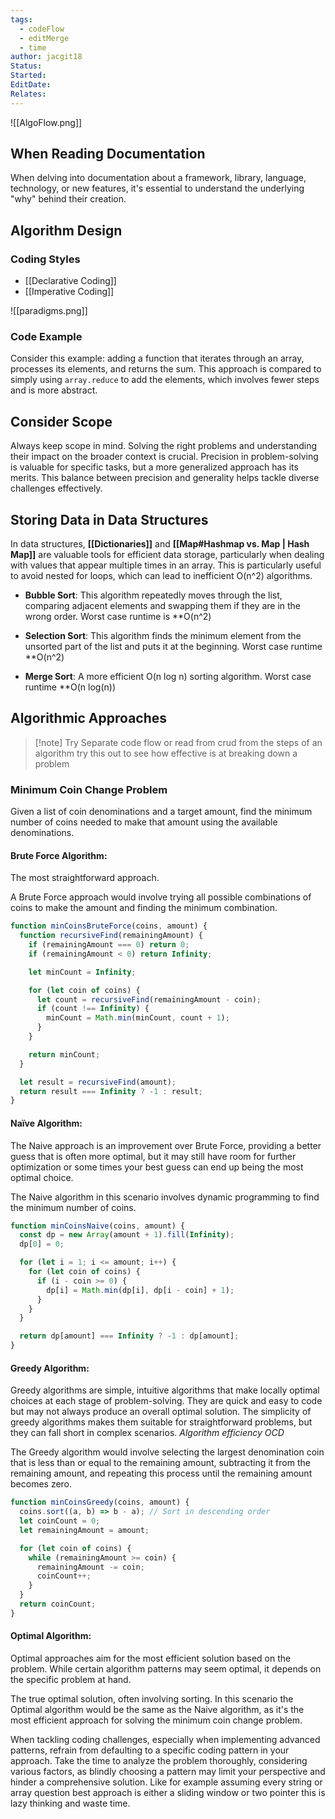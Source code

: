 ```yaml
---
tags:
  - codeFlow
  - editMerge
  - time
author: jacgit18
Status: 
Started: 
EditDate: 
Relates:
---
```

![[AlgoFlow.png]]

## When Reading Documentation

When delving into documentation about a framework, library, language, technology, or new features, it's essential to understand the underlying "why" behind their creation. 

## Algorithm Design

### Coding Styles

-   [[Declarative Coding]]
-   [[Imperative Coding]]

![[paradigms.png]]

### Code Example

Consider this example: adding a function that iterates through an array, processes its elements, and returns the sum. This approach is compared to simply using `array.reduce` to add the elements, which involves fewer steps and is more abstract.

## Consider Scope

Always keep scope in mind. Solving the right problems and understanding their impact on the broader context is crucial. Precision in problem-solving is valuable for specific tasks, but a more generalized approach has its merits. This balance between precision and generality helps tackle diverse challenges effectively.

## Storing Data in Data Structures

In data structures, **[[Dictionaries]]** and **[[Map#Hashmap vs. Map | Hash Map]]** are valuable tools for efficient data storage, particularly when dealing with values that appear multiple times in an array. This is particularly useful to avoid nested for loops, which can lead to inefficient O(n^2) algorithms.

- **Bubble Sort**: This algorithm repeatedly moves through the list, comparing adjacent elements and swapping them if they are in the wrong order. Worst case runtime is **O(n^2) 

- **Selection Sort**: This algorithm finds the minimum element from the unsorted part of the list and puts it at the beginning. Worst case runtime **O(n^2)

- **Merge Sort**: A more efficient O(n log n) sorting algorithm. Worst case runtime **O(n log(n))

## Algorithmic Approaches
>[!note] Try 
>Separate code flow or read from crud from the steps of an algorithm try this out to see how effective is at breaking down a problem

### Minimum Coin Change Problem

Given a list of coin denominations and a target amount, find the minimum number of coins needed to make that amount using the available denominations.

#### **Brute Force Algorithm**:  
The most straightforward approach.

A Brute Force approach would involve trying all possible combinations of coins to make the amount and finding the minimum combination.

```javascript
function minCoinsBruteForce(coins, amount) {
  function recursiveFind(remainingAmount) {
    if (remainingAmount === 0) return 0;
    if (remainingAmount < 0) return Infinity;

    let minCount = Infinity;

    for (let coin of coins) {
      let count = recursiveFind(remainingAmount - coin);
      if (count !== Infinity) {
        minCount = Math.min(minCount, count + 1);
      }
    }

    return minCount;
  }

  let result = recursiveFind(amount);
  return result === Infinity ? -1 : result;
}
```

#### **Naïve Algorithm**: 
The Naive approach is an improvement over Brute Force, providing a better guess that is often more optimal, but it may still have room for further optimization or some times your best guess can end up being the most optimal choice.

The Naive algorithm in this scenario involves dynamic programming to find the minimum number of coins.

```javascript
function minCoinsNaive(coins, amount) {
  const dp = new Array(amount + 1).fill(Infinity);
  dp[0] = 0;

  for (let i = 1; i <= amount; i++) {
    for (let coin of coins) {
      if (i - coin >= 0) {
        dp[i] = Math.min(dp[i], dp[i - coin] + 1);
      }
    }
  }

  return dp[amount] === Infinity ? -1 : dp[amount];
}
```

#### **Greedy Algorithm**: 
Greedy algorithms are simple, intuitive algorithms that make locally optimal choices at each stage of problem-solving. They are quick and easy to code but may not always produce an overall optimal solution. The simplicity of greedy algorithms makes them suitable for straightforward problems, but they can fall short in complex scenarios.  *Algorithm efficiency OCD*

The Greedy algorithm would involve selecting the largest denomination coin that is less than or equal to the remaining amount, subtracting it from the remaining amount, and repeating this process until the remaining amount becomes zero.

```javascript
function minCoinsGreedy(coins, amount) {
  coins.sort((a, b) => b - a); // Sort in descending order
  let coinCount = 0;
  let remainingAmount = amount;

  for (let coin of coins) {
    while (remainingAmount >= coin) {
      remainingAmount -= coin;
      coinCount++;
    }
  }
  return coinCount;
}
```


#### **Optimal Algorithm**: 
Optimal approaches aim for the most efficient solution based on the problem. While certain algorithm patterns may seem optimal, it depends on the specific problem at hand.

The true optimal solution, often involving sorting. In this scenario the Optimal algorithm would be the same as the Naive algorithm, as it's the most efficient approach for solving the minimum coin change problem.

When tackling coding challenges, especially when implementing advanced patterns, refrain from defaulting to a specific coding pattern in your approach. Take the time to analyze the problem thoroughly, considering various factors, as blindly choosing a pattern may limit your perspective and hinder a comprehensive solution. Like for example assuming every string or array question best approach is either a sliding window or two pointer this is lazy thinking and waste time.